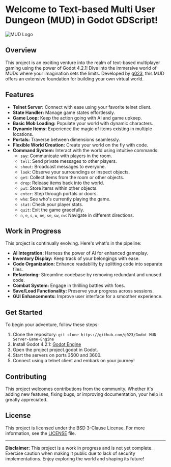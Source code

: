 # Welcome to Text-based Multi User Dungeon (MUD) in Godot GDScript!

![MUD Logo](https://example.com/mud_logo.png)

## Overview

This project is an exciting venture into the realm of text-based multiplayer gaming using the power of Godot 4.2.1! Dive into the immersive world of MUDs where your imagination sets the limits. Developed by [g023](https://github.com/g023), this MUD offers an extensive foundation for building your own virtual world.

## Features

- **Telnet Server:** Connect with ease using your favorite telnet client.
- **State Handler:** Manage game states effortlessly.
- **Game Loop:** Keep the action going with AI and game upkeep.
- **Basic Mob Loading:** Populate your world with dynamic characters.
- **Dynamic Items:** Experience the magic of items existing in multiple locations.
- **Portals:** Traverse between dimensions seamlessly.
- **Flexible World Creation:** Create your world on the fly with code.
- **Command System:** Interact with the world using intuitive commands:
    - `say`: Communicate with players in the room.
    - `tell`: Send private messages to other players.
    - `shout`: Broadcast messages to everyone.
    - `look`: Observe your surroundings or inspect objects.
    - `get`: Collect items from the room or other objects.
    - `drop`: Release items back into the world.
    - `put`: Store items within other objects.
    - `enter`: Step through portals or doors.
    - `who`: See who's currently playing the game.
    - `stat`: Check your player stats.
    - `quit`: Exit the game gracefully.
    - `n`, `e`, `s`, `w`, `ne`, `se`, `sw`, `nw`: Navigate in different directions.

## Work in Progress

This project is continually evolving. Here's what's in the pipeline:

- **AI Integration:** Harness the power of AI for enhanced gameplay.
- **Inventory Display:** Keep track of your belongings with ease.
- **Code Organization:** Enhance readability by splitting code into separate files.
- **Refactoring:** Streamline codebase by removing redundant and unused code.
- **Combat System:** Engage in thrilling battles with foes.
- **Save/Load Functionality:** Preserve your progress across sessions.
- **GUI Enhancements:** Improve user interface for a smoother experience.

## Get Started

To begin your adventure, follow these steps:

1. Clone the repository: `git clone https://github.com/g023/Godot-MUD-Server-Game-Engine`
2. Install Godot 4.2.1: [Godot Engine](https://godotengine.org/download)
3. Open the project project.godot in Godot.
4. Start the servers on ports 3500 and 3600.
5. Connect using a telnet client and embark on your journey!

## Contributing

This project welcomes contributions from the community. Whether it's adding new features, fixing bugs, or improving documentation, your help is greatly appreciated.

## License

This project is licensed under the BSD 3-Clause License. For more information, see the [LICENSE](LICENSE) file.

---

**Disclaimer:** This project is a work in progress and is not yet complete. Exercise caution when making it public due to lack of security implementations. Enjoy exploring the world and shaping its future!
